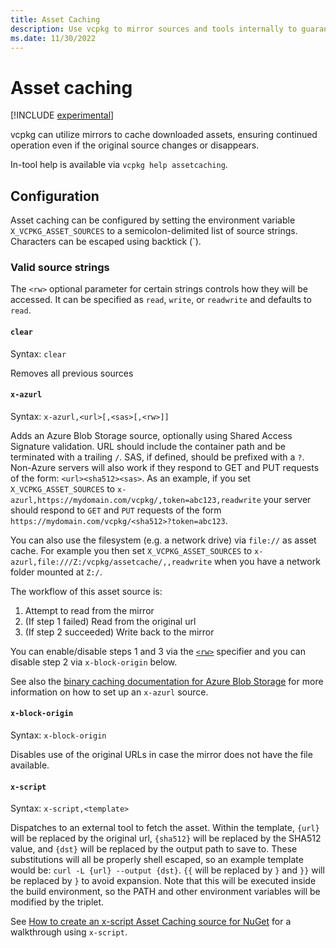 ```yaml
---
title: Asset Caching
description: Use vcpkg to mirror sources and tools internally to guarantee build reliability.
ms.date: 11/30/2022
---
```

# Asset caching

[!INCLUDE [experimental](../../includes/experimental.md)]

vcpkg can utilize mirrors to cache downloaded assets, ensuring continued operation even if the original source changes or disappears.

In-tool help is available via `vcpkg help assetcaching`.

## Configuration

Asset caching can be configured by setting the environment variable `X_VCPKG_ASSET_SOURCES` to a semicolon-delimited
list of source strings. Characters can be escaped using backtick (\`).

### Valid source strings

The `<rw>` optional parameter for certain strings controls how they will be accessed. It can be specified as `read`,
`write`, or `readwrite` and defaults to `read`.

#### `clear`

Syntax: `clear`

Removes all previous sources

#### `x-azurl`

Syntax: `x-azurl,<url>[,<sas>[,<rw>]]`

Adds an Azure Blob Storage source, optionally using Shared Access Signature validation. URL should include the container
path and be terminated with a trailing `/`. SAS, if defined, should be prefixed with a `?`. Non-Azure servers will also
work if they respond to GET and PUT requests of the form: `<url><sha512><sas>`. As an example, if you set
`X_VCPKG_ASSET_SOURCES` to `x-azurl,https://mydomain.com/vcpkg/,token=abc123,readwrite` your server should respond to
`GET` and `PUT` requests of the form `https://mydomain.com/vcpkg/<sha512>?token=abc123`.

You can also use the filesystem (e.g. a network drive) via `file://` as asset cache. For example you then set
`X_VCPKG_ASSET_SOURCES` to `x-azurl,file:///Z:/vcpkg/assetcache/,,readwrite` when you have a network folder mounted at
`Z:/`.

The workflow of this asset source is:

1. Attempt to read from the mirror
1. (If step 1 failed) Read from the original url
1. (If step 2 succeeded) Write back to the mirror

You can enable/disable steps 1 and 3 via the [`<rw>`](#valid-source-strings) specifier and you can disable step 2 via
`x-block-origin` below.

See also the [binary caching documentation for Azure Blob Storage](binarycaching.md#azblob) for more information on how to set up an `x-azurl` source.

#### `x-block-origin`

Syntax: `x-block-origin`

Disables use of the original URLs in case the mirror does not have the file available.

#### `x-script`

Syntax: `x-script,<template>`

Dispatches to an external tool to fetch the asset. Within the template, `{url}` will be replaced by the original url, `{sha512}` will be replaced by the SHA512 value, and `{dst}` will be replaced by the output path to save to. These substitutions will all be properly shell escaped, so an example template would be: `curl -L {url} --output {dst}`. `{{` will be replaced by `}` and `}}` will be replaced by `}` to avoid expansion. Note that this will be executed inside the build environment, so the PATH and other environment variables will be modified by the triplet.

See [How to create an x-script Asset Caching source for NuGet](../examples/asset-caching-source-nuget.md) for a walkthrough using `x-script`.